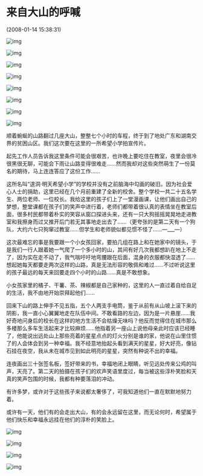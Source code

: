 # 来自大山的呼喊

 (2008-01-14 15:38:31)

![img](assets/4878a107443a9e6c7bf67.jpg)

![img](assets/4878a1074501c2a1499cf.jpg)

![img](assets/4878a107443a9e69d7c99.jpg)

![img](assets/4878a10706d2a969dc41d.jpg)

![img](assets/4878a107443a9e1f7dc53.jpg)

![img](assets/4878a107443a9e1d76bf1.jpg)

![img](assets/4878a107443a9e2485d7d.jpg)

![img](assets/4878a107443a9e11a7bf5.jpg)

​    顺着蜿蜒的山路翻过几座大山，整整七个小时的车程，终于到了地处广东和湖南交界的贫困山区。我们这次要在这里的一所希望小学拍宣传片。

​    起先工作人员告诉我这里条件可能会很艰苦，也许晚上要吃住在教室，夜里会很冷很黑很无聊，可能会下雨让山路变得很难走……然而我却对这些突然萌生了一份莫名的期待，马上连连答应了这份工作……

​    这所名叫“遑洞·明天希望小学”的学校并没有之前脑海中勾画的破旧。因为社会爱心人士的捐助，这里已经在几个月前重建了全新的校舍。整个学校一共二十五名学生、两位老师、一位校长。我给这里的孩子们上了一堂漫画课，让他们画出自己的梦想，整堂课都在孩子们的笑声中进行着，老师们都带着很认真的表情坐在教室后面，很多村民都带着朴实的笑容从窗口探进头来，还有一只大狗摇摇晃晃地走进教室和我擦身而过又推开后门若无其事地走出去了……（更夸张的是第二天有一个狗队，大约六七只狗窜过教室……但学生和老师貌似都见惯不怪了……—___—）

​    这次最难忘的事是我要跟一个小女孩回家，要拍几组在路上和在她家中的镜头，于是我们一行人跟着她一气爬了一个多小时的山，其间有好几次我都想趴在地上不走了，因为实在走不动了，我气喘吁吁地弯腰跟在后面，混身的衣服都快湿透了……想起她每天都要走两次这样的山路，真是无法形容的敬佩和难过……不过听说这里的孩子最远的每天来回要走四个小时的山路……真是不敢想象。

​    小女孩家里的橘子、干薯、茶、辣椒都是自己家种的，这里的人一直过着自给自足的生活，我不由地开始崇拜起他们……

​    回来下山的路上伸手不见五指，五个人两支手电筒，鉴于从前有从山坡上滚下来的阴影，我一直小心翼翼地走在队伍中间。不敢看路的左边，因为是一片悬崖……我好奇地问身后的校长在这样的地方生活不会枯燥无味吗？他反而觉得住在城市那么多楼那么多车生活起来才比较麻烦……他指着另一座山上说他母亲此时应该已经睡了，他能说出远处山上那些亮着的星星点点的灯火分别是谁的家，他说在山里住惯了的人会体会到另一种幸福。我不经意地抬起头看到满天的星星，好大好亮，像钻石挂在夜空，我从未在城市见到如此明亮的星星，突然有种说不出的幸福。

​    连夜画出三十张签名板，签好带来的书，幸福地闭上眼睛，听见远处传来公鸡的叫声，天亮了。第二天的拍摄在孩子们的欢声笑语里度过，每当被这些淳朴笑脸和天真的笑声包围的时候，我都有种要落泪的冲动。

​    有许多梦，或许对于这些孩子来说都太奢侈了，可我知道他们一直在默默地努力着。

​    或许有一天，他们有的会走出大山，有的会永远留在这里，而无论何时，希望属于他们快乐和幸福永远挂在他们的淳朴的笑脸上。

![img](assets/4878a107443a9e13b2b50.jpg)

![img](assets/4878a107443a9e67b3c5f.jpg)

![img](assets/4878a107443a9e6f47bcd.jpg)

![img](assets/4878a107443a9e180009c.jpg)